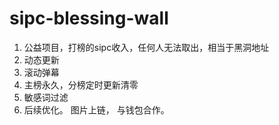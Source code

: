 # sipc-blessing-wall
1. 公益项目，打榜的sipc收入，任何人无法取出，相当于黑洞地址
2. 动态更新
3. 滚动弹幕
4. 主榜永久，分榜定时更新清零
5. 敏感词过滤
6. 后续优化。 图片上链， 与钱包合作。
